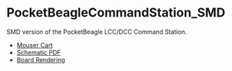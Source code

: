 # PocketBeagleCommandStation_SMD

SMD version of the PocketBeagle LCC/DCC Command Station.

* [Mouser Cart](https://www.mouser.com/ProjectManager/ProjectDetail.aspx?AccessID=b3caa67930)
* [Schematic PDF](https://github.com/RobertPHeller/RPi-RRCircuits/blob/master/PocketBeagleCommandStation_SMD/PocketBeagleCommandStation_SMD.pdf)
* [Board Rendering](https://github.com/RobertPHeller/RPi-RRCircuits/blob/master/PocketBeagleCommandStation_SMD/PocketBeagleCommandStation_SMD.png)
